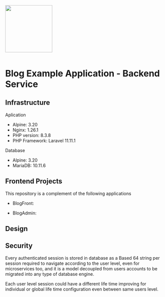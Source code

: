 <div style="width:100%;float:left;clear:both;margin-bottom:50px;">
    <a href="https://github.com/pabloripoll?tab=repositories">
        <img style="width:150px;float:left;" src="https://pabloripoll.com/files/logo-light-100x300.png"/>
    </a>
</div>

# Blog Example Application - Backend Service

## Infrastructure

Aplication

- Alpine: 3.20
- Nginx: 1.26.1
- PHP version: 8.3.8
- PHP Framework: Laravel 11.11.1

Database

- Alpine: 3.20
- MariaDB: 10.11.6

## Frontend Projects

This repository is a complement of the following applications

- BlogFront: []()

- BlogAdmin: []()

## Design



## Security

Every authenticated session is stored in database as a Based 64 string per session required to navigate according to the user level, even for microservices too, and it is a model decoupled from users accounts to be migrated into any type of database engine.

Each user level session could have a different life time improving for individual or global life time configuration even between same users level.
